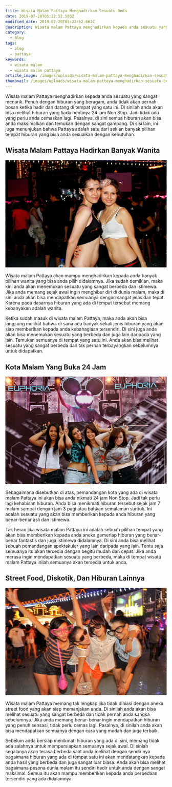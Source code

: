 ```yaml
---
title: Wisata Malam Pattaya Menghadirkan Sesuatu Beda
date: 2019-07-20T05:22:52.503Z
modified_date: 2019-07-20T05:22:52.662Z
description: Wisata malam Pattaya menghadirkan kepada anda sesuatu yang sangat menarik. Penuh dengan hiburan yang beragam, anda tidak akan pernah bosan ketika hadir dan datang.
category:
  - Blog
tags:
  - blog
  - pattaya
keywords:
  - wisata malam
  - wisata malam pattaya
article_image: /images/uploads/wisata-malam-pattaya-menghadirkan-sesuatu-beda-3.jpg
thumbnail: /images/uploads/wisata-malam-pattaya-menghadirkan-sesuatu-beda-3-007.jpg
---
```

Wisata malam Pattaya menghadirkan kepada anda sesuatu yang sangat menarik. Penuh dengan hiburan yang beragam, anda tidak akan pernah bosan ketika hadir dan datang di tempat yang satu ini. Di sinilah anda akan bisa melihat hiburan yang tiada hentinya 24 jam Non Stop. Jadi tidak ada yang perlu anda cemaskan lagi. Pasalnya, di sini semua hiburan akan bisa anda maksimalkan dan temukan dengan sangat gampang. Di sisi lain, ini juga menunjukan bahwa Pattaya adalah satu dari sekian banyak pilihan tempat hiburan yang bisa anda sesuaikan dengan kebutuhan.



## Wisata Malam Pattaya Hadirkan Banyak Wanita

![Wisata Malam Pattaya Menghadirkan Sesuatu Beda](/images/uploads/wisata-malam-pattaya-menghadirkan-sesuatu-beda-3.jpg)

Wisata malam Pattaya akan mampu menghadirkan kepada anda banyak pilihan wanita yang bisa anda pilih didalamnya. Jika sudah demikian, maka kini anda akan menemukan sesuatu yang sangat berbeda dan istimewa. Jika anda memang sejak awal ingin menghibur diri di dunia malam, maka di sini anda akan bisa mendapatkan semuanya dengan sangat jelas dan tepat. Karena pada dasarnya hiburan yang ada di tempat tersebut memang kebanyakan adalah wanita.

Ketika sudah masuk di wisata malam Pattaya, maka anda akan bisa langsung melihat bahwa di sana ada banyak sekali jenis hiburan yang akan siap memberikan kepada anda kebahagiaan tersendiri. Di sini juga anda akan bisa menemukan sesuatu yang berbeda dan juga lain daripada yang lain. Temukan semuanya di tempat yang satu ini. Anda akan bisa melihat sesuatu yang sangat berbeda dan tak pernah terbayangkan sebelumnya untuk didapatkan.



## Kota Malam Yang Buka 24 Jam

![Wisata Malam Pattaya Menghadirkan Sesuatu Beda](/images/uploads/wisata-malam-pattaya-menghadirkan-sesuatu-beda-2.jpg)

Sebagaimana disebutkan di atas, pemandangan kota yang ada di wisata malam Pattaya ini akan bisa anda nikmati 24 jam Non Stop. Jadi tak perlu lagi kehabisan hiburan. Anda bisa menikmati hiburan tersebut sejak jam 7 malam sampai dengan jam 3 pagi atau bahkan semalaman suntuk. Ini adalah sesuatu yang akan bisa memberikan kepada anda hiburan yang benar-benar asli dan istimewa.

Tak heran jika wisata malam Pattaya ini adalah sebuah pilihan tempat yang akan bisa memberikan kepada anda aneka gemerlap hiburan yang benar-benar fantastis dan juga istimewa didalamnya. Di sini anda bisa melihat sebuah pemandangan spektakuler yang lain daripada yang lain. Tentu saja semuanya itu akan tersedia dengan begitu mudah dan cepat. Jika anda merasa ingin mendapatkan sesuatu yang berbeda, maka di tempat wisata malam Pattaya inilah semuanya akan tersedia untuk anda.



## Street Food, Diskotik, Dan Hiburan Lainnya

![Wisata Malam Pattaya Menghadirkan Sesuatu Beda](/images/uploads/wisata-malam-pattaya-menghadirkan-sesuatu-beda-1.jpg)

Wisata malam Pattaya memang tak lengkap jika tidak dihiasi dengan aneka street food yang akan siap memanjakan anda. Di sinilah anda akan bisa melihat sesuatu yang sangat berbeda dan tidak pernah anda sangka sebelumnya. Jika anda memang benar-benar ingin mendapatkan hiburan yang penuh sensasi, tidak perlu cemas lagi. Pasalnya, di sinilah anda akan bisa mendapatkan semuanya dengan cara yang mudah dan juga terbaik. 

Sebelum anda bersiap menikmati hiburan yang ada di sini, memang tidak ada salahnya untuk mempersiapkan semuanya sejak awal. Di sinlah segalanya akan terasa berbeda saat anda melihat dengan sendirinya bagaimana hiburan yang ada di tempat satu ini akan mendatangkan kepada anda hasil yang berbeda dan juga sangat luar biasa. Anda akan bisa melihat bagaimana pesona dunia malam itu sendiri hadir untuk anda dengan sangat maksimal. Semua itu akan mampu memberikan kepada anda perbedaan tersendiri yang ada didalamnya.
